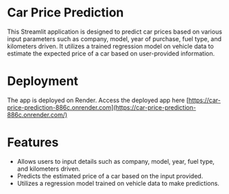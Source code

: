 # Car Price Prediction 

This Streamlit application is designed to predict car prices based on various input parameters such as company, model, year of purchase, fuel type, and kilometers driven. It utilizes a trained regression model on vehicle data to estimate the expected price of a car based on user-provided information.

# Deployment
The app is deployed on Render. Access the deployed app here
[https://car-price-prediction-886c.onrender.com](https://car-price-prediction-886c.onrender.com/)



# Features
- Allows users to input details such as company, model, year, fuel type, and kilometers driven.
- Predicts the estimated price of a car based on the input provided.
- Utilizes a regression model trained on vehicle data to make predictions.

  
